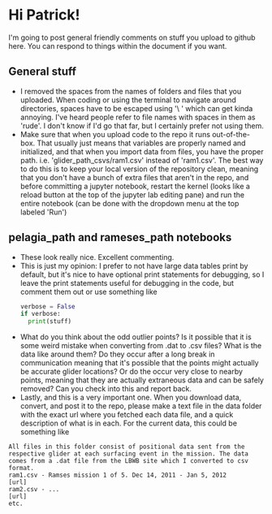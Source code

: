 # Hi Patrick!
I'm going to post general friendly comments on stuff you upload to github here. You can respond to things within the document if you want.

## General stuff
- I removed the spaces from the names of folders and files that you uploaded. When coding or using the terminal to navigate around directories, spaces have to be escaped using '\ ' which can get kinda annoying. I've heard people refer to file names with spaces in them as 'rude'. I don't know if I'd go that far, but I certainly prefer not using them.
- Make sure that when you upload code to the repo it runs out-of-the-box. That usually just means that variables are properly named and initialized, and that when you import data from files, you have the proper path. i.e. 'glider_path_csvs/ram1.csv' instead of 'ram1.csv'. The best way to do this is to keep your local version of the repository clean, meaning that you don't have a bunch of extra files that aren't in the repo, and before committing a jupyter notebook, restart the kernel (looks like a reload button at the top of the jupyter lab editing pane) and run the entire notebook (can be done with the dropdown menu at the top labeled 'Run')

## pelagia_path and rameses_path notebooks
- These look really nice. Excellent commenting.  
- This is just my opinion: I prefer to not have large data tables print by default, but it's nice to have optional print statements for debugging, so I leave the print statements useful for debugging in the code, but comment them out or use something like
  ``` python
  verbose = False
  if verbose:
    print(stuff)
  ```
- What do you think about the odd outlier points? Is it possible that it is some weird mistake when converting from .dat to .csv files? What is the data like around them? Do they occur after a long break in communication meaning that it's possible that the points might actually be accurate glider locations? Or do the occur very close to nearby points, meaning that they are actually extraneous data and can be safely removed? Can you check into this and report back.
- Lastly, and this is a very important one. When you download data, convert, and post it to the repo, please make a text file in the data folder with the exact url where you fetched each data file, and a quick description of what is in each. For the current data, this could be something like
```
All files in this folder consist of positional data sent from the
respective glider at each surfacing event in the mission. The data
comes from a .dat file from the LBWB site which I converted to csv
format.
ram1.csv - Ramses mission 1 of 5. Dec 14, 2011 - Jan 5, 2012
[url]
ram2.csv - ...
[url]
etc.
```
